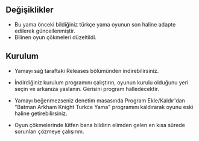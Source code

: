 ## Değişiklikler

- Bu yama önceki bildiğiniz türkçe yama oyunun son haline adapte edilerek güncellenmiştir.
- Bilinen oyun çökmeleri düzeltildi.

## Kurulum

- Yamayı sağ taraftaki Releases bölümünden indirebilirsiniz.

- İndirdiğiniz kurulum programını çalıştırın, oyunun kurulu olduğunu yeri seçin ve arkanıza yaslanın. Gerisini program halledecektir.

- Yamayı beğenmezseniz denetim masasında Program Ekle/Kaldır'dan "Batman Arkham Knight Turkce Yama" programını kaldırarak oyunu eski haline getirebilirsiniz.

- Oyun çökmelerinde lütfen bana bildirin elimden gelen en kısa sürede sorunları çözmeye çalışırım.